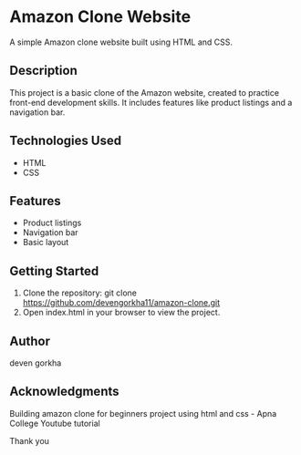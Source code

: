# Amazon Clone Website

A simple Amazon clone website built using HTML and CSS.

## Description
This project is a basic clone of the Amazon website, created to practice front-end development skills. It includes features like product listings and a navigation bar.

## Technologies Used
- HTML
- CSS

## Features
- Product listings
- Navigation bar
- Basic layout

## Getting Started
1. Clone the repository: git clone https://github.com/devengorkha11/amazon-clone.git
2. Open index.html in your browser to view the project.

## Author
deven gorkha

## Acknowledgments
Building amazon clone for beginners project using html and css - Apna College Youtube tutorial

Thank you
